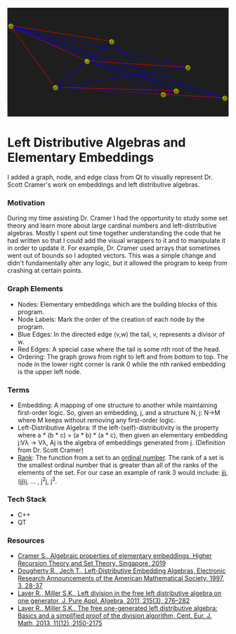 ![lda image](references/img_on_3.png) <br />
# Left Distributive Algebras and Elementary Embeddings
I added a graph, node, and edge class from Qt to visually represent Dr. Scott Cramer's work on embeddings and left distributive algebras.  
### Motivation
During my time assisting Dr. Cramer I had the opportunity to study some set theory and learn more about large cardinal numbers and left-distributive algebras. Mostly I spent out time together understanding the code that he had written so that I could add the visual wrappers to it and to manipulate it in order to update it. For example, Dr. Cramer used arrays that sometimes went out of bounds so I adopted vectors. This was a simple change and didn't fundamentally alter any logic, but it allowed the program to keep from crashing at certain points. 
### Graph Elements
* Nodes: Elementary embeddings which are the building blocks of this program.
* Node Labels: Mark the order of the creation of each node by the program.
* Blue Edges: In the directed edge (v,w) the tail, v, represents a divisor of w.
* Red Edges: A special case where the tail is some nth root of the head.
* Ordering: The graph grows from right to left and from bottom to top. The node in the lower right corner is rank 0 while the nth ranked embedding is the upper left node.
### Terms
* Embedding: A mapping of one structure to another while maintaining first-order logic. So, given an embedding, j, and a structure N, j: N->M where M keeps without removing any first-order logic.
* Left-Distributive Algebra: If the left-(self)-distributivity is the property where a * (b * c) = (a * b) * (a * c), then given an elementary embedding j:Vλ → Vλ, Aj is the algebra of embeddings generated from j.
(Definition from Dr. Scott Cramer)
*  <a href="http://mathworld.wolfram.com/Rank.html" target="_blank">Rank</a>: The function from a set to an 
          <a href="http://mathworld.wolfram.com/OrdinalNumber.html" target="_blank">ordinal number</a>. The rank of a set is the smallest ordinal number that is greater 
          than all of the ranks of the elements of the set. 
          For our case an example of rank 3 would include: jjj, (jj)j, ... , j<sup>2</sup>j, j<sup>3</sup>.  
          
### Tech Stack
* C++
* QT
### Resources
* <a href="references/Cramer_2019.pdf">Cramer S., Algebraic properties of elementary embeddings, Higher Recursion Theory and Set Theory, Singapore, 2019</a>
* <a href="references/Dougherty_Jech_97.pdf">Dougherty R., Jech T., Left-Distributive Embedding Algebras, Electronic Research Announcements of the American Mathematical Society, 1997, 3, 28-37
* <a href="references/Laver_Miller_2011.pdf">Laver R., Miller S.K., Left division in the free left distributive algebra on one generator, J. Pure Appl. Algebra, 2011,
215(3), 276–282</a>
* <a href="references/Laver_Miller_2013.pdf">Laver R., Miller S.K., The free one-generated left distributive algebra: Basics and a simplified proof of the division algorithm, Cent. Eur. J. Math, 2013, 11(12), 2150-2175</a>



